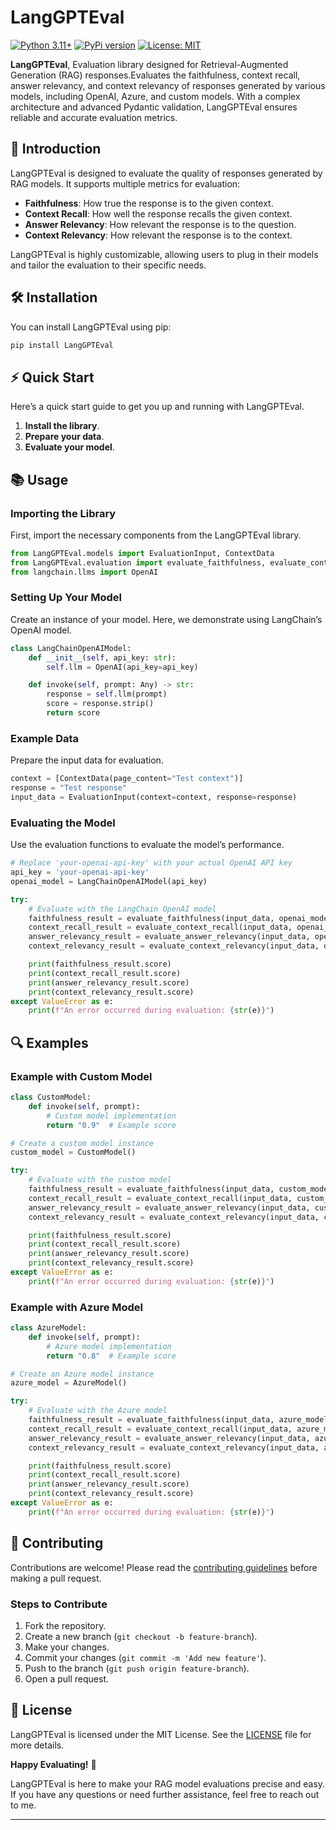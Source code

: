 # LangGPTEval
[![Python 3.11+](https://img.shields.io/badge/python-3.11+-blue.svg)](https://www.python.org/downloads/release/python-370/)
[![PyPi version](https://img.shields.io/pypi/v/fancybbox)](https://pypi.org/project/fancybbox/)
[![License: MIT](https://img.shields.io/badge/License-MIT-yellow.svg)](https://opensource.org/licenses/MIT)

**LangGPTEval**, Evaluation library designed for Retrieval-Augmented Generation (RAG) responses.Evaluates the faithfulness, context recall, answer relevancy, and context relevancy of responses generated by various models, including OpenAI, Azure, and custom models. With a complex architecture and advanced Pydantic validation, LangGPTEval ensures reliable and accurate evaluation metrics.

## 🌟 Introduction

LangGPTEval is designed to evaluate the quality of responses generated by RAG models. It supports multiple metrics for evaluation:

- **Faithfulness**: How true the response is to the given context.
- **Context Recall**: How well the response recalls the given context.
- **Answer Relevancy**: How relevant the response is to the question.
- **Context Relevancy**: How relevant the response is to the context.

LangGPTEval is highly customizable, allowing users to plug in their models and tailor the evaluation to their specific needs.

## 🛠️ Installation

You can install LangGPTEval using pip:

```bash
pip install LangGPTEval
```

## ⚡ Quick Start

Here’s a quick start guide to get you up and running with LangGPTEval.

1. **Install the library**.
2. **Prepare your data**.
3. **Evaluate your model**.

## 📚 Usage

### Importing the Library

First, import the necessary components from the LangGPTEval library.

```python
from LangGPTEval.models import EvaluationInput, ContextData
from LangGPTEval.evaluation import evaluate_faithfulness, evaluate_context_recall, evaluate_answer_relevancy, evaluate_context_relevancy
from langchain.llms import OpenAI
```

### Setting Up Your Model

Create an instance of your model. Here, we demonstrate using LangChain’s OpenAI model.

```python
class LangChainOpenAIModel:
    def __init__(self, api_key: str):
        self.llm = OpenAI(api_key=api_key)

    def invoke(self, prompt: Any) -> str:
        response = self.llm(prompt)
        score = response.strip()
        return score
```

### Example Data

Prepare the input data for evaluation.

```python
context = [ContextData(page_content="Test context")]
response = "Test response"
input_data = EvaluationInput(context=context, response=response)
```

### Evaluating the Model

Use the evaluation functions to evaluate the model’s performance.

```python
# Replace 'your-openai-api-key' with your actual OpenAI API key
api_key = 'your-openai-api-key'
openai_model = LangChainOpenAIModel(api_key)

try:
    # Evaluate with the LangChain OpenAI model
    faithfulness_result = evaluate_faithfulness(input_data, openai_model)
    context_recall_result = evaluate_context_recall(input_data, openai_model)
    answer_relevancy_result = evaluate_answer_relevancy(input_data, openai_model)
    context_relevancy_result = evaluate_context_relevancy(input_data, openai_model)

    print(faithfulness_result.score)
    print(context_recall_result.score)
    print(answer_relevancy_result.score)
    print(context_relevancy_result.score)
except ValueError as e:
    print(f"An error occurred during evaluation: {str(e)}")
```

## 🔍 Examples

### Example with Custom Model

```python
class CustomModel:
    def invoke(self, prompt):
        # Custom model implementation
        return "0.9"  # Example score

# Create a custom model instance
custom_model = CustomModel()

try:
    # Evaluate with the custom model
    faithfulness_result = evaluate_faithfulness(input_data, custom_model)
    context_recall_result = evaluate_context_recall(input_data, custom_model)
    answer_relevancy_result = evaluate_answer_relevancy(input_data, custom_model)
    context_relevancy_result = evaluate_context_relevancy(input_data, custom_model)

    print(faithfulness_result.score)
    print(context_recall_result.score)
    print(answer_relevancy_result.score)
    print(context_relevancy_result.score)
except ValueError as e:
    print(f"An error occurred during evaluation: {str(e)}")
```

### Example with Azure Model

```python
class AzureModel:
    def invoke(self, prompt):
        # Azure model implementation
        return "0.8"  # Example score

# Create an Azure model instance
azure_model = AzureModel()

try:
    # Evaluate with the Azure model
    faithfulness_result = evaluate_faithfulness(input_data, azure_model)
    context_recall_result = evaluate_context_recall(input_data, azure_model)
    answer_relevancy_result = evaluate_answer_relevancy(input_data, azure_model)
    context_relevancy_result = evaluate_context_relevancy(input_data, azure_model)

    print(faithfulness_result.score)
    print(context_recall_result.score)
    print(answer_relevancy_result.score)
    print(context_relevancy_result.score)
except ValueError as e:
    print(f"An error occurred during evaluation: {str(e)}")
```

## 🤝 Contributing

Contributions are welcome! Please read the [contributing guidelines](CONTRIBUTING.md) before making a pull request.

### Steps to Contribute

1. Fork the repository.
2. Create a new branch (`git checkout -b feature-branch`).
3. Make your changes.
4. Commit your changes (`git commit -m 'Add new feature'`).
5. Push to the branch (`git push origin feature-branch`).
6. Open a pull request.

## 📜 License

LangGPTEval is licensed under the MIT License. See the [LICENSE](LICENSE) file for more details.


**Happy Evaluating!** 🎉

LangGPTEval is here to make your RAG model evaluations precise and easy. If you have any questions or need further assistance, feel free to reach out to me.

---



